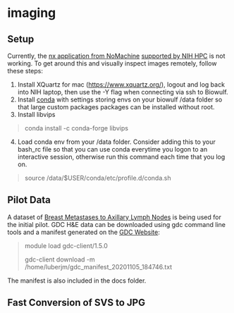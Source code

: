 # imaging
## Setup
Currently, the [nx application from NoMachine](https://www.nomachine.com/) [supported by NIH HPC](https://hpc.nih.gov/docs/connect.html) is not working. To get around this and visually inspect images remotely, follow these steps:

1. Install XQuartz for mac (https://www.xquartz.org/), logout and log back into NIH laptop, then use the -Y flag when connecting via ssh to Biowulf. 
2. Install [conda](https://hpc.nih.gov/apps/python.html#envs) with settings storing envs on your biowulf /data folder so that large custom packages packages can be installed without root. 
3. Install libvips 
> conda install -c conda-forge libvips
4. Load conda env from your /data folder. Consider adding this to your bash_rc file so that you can use conda everytime you logon to an interactive session, otherwise run this command each time that you log on. 
> source /data/$USER/conda/etc/profile.d/conda.sh

## Pilot Data
A dataset of [Breast Metastases to Axillary Lymph Nodes](https://wiki.cancerimagingarchive.net/display/Public/Breast+Metastases+to+Axillary+Lymph+Nodes) is being used for the initial pilot. 
GDC H&E data can be downloaded using gdc command line tools and a manifest generated on the [GDC Website](https://portal.gdc.cancer.gov/):
> module load gdc-client/1.5.0
>
> gdc-client download -m  /home/luberjm/gdc_manifest_20201105_184746.txt

The manifest is also included in the docs folder.

## Fast Conversion of SVS to JPG 

